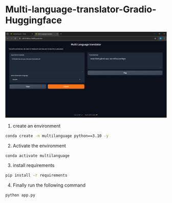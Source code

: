 # Multi-language-translator-Gradio-Huggingface

![image_alt](https://github.com/Bhaveshwagh04/Multi-language-translator-Gradio-Huggingface/blob/main/Multi%20language.png?raw=true)


1. create an environment

```bash
conda create -n multilanguage python==3.10 -y
```
2. Activate the environment

```bash
conda activate multilanguage
```
3. install requirements
```bash
pip install -r requirements
```
4. Finally run the following command
```bash
python app.py
```
